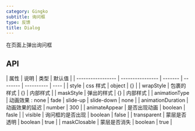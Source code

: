 ```yaml
---
category: Gingko
subtitle: 询问框
type: 反馈
title: Dialog
---
```


在页面上弹出询问框

## API

| 属性              | 说明             | 类型    | 默认值   |
| ----------------- | ---------------- | ------- | -------- | ---------- | ---- |
| style             | css 样式         | object  | {}       |
| wrapStyle         | 包裹的样式       | {}      | 内部样式 |
| maskStyle         | 弹出的样式       | {}      | 内部样式 |
| animationType     | 动画效果 : none  | fade    | slide-up | slide-down | none |
| animationDuration | 动画效果的延迟   | number  | 300      |
| animateAppear     | 是否出现动画     | boolean | fasle    |
| visible           | 询问框的是否出现 | boolean | false    |
| transparent       | 蒙层是否透明     | boolean | true     |
| maskClosable      | 蒙层是否消失     | boolean | true     |
